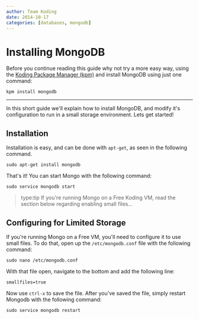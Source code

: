 ```yaml
---
author: Team Koding
date: 2014-10-17
categories: [databases, mongodb]
---
```


# Installing MongoDB

Before you continue reading this guide why not try a more easy way, using the [Koding Package Manager (kpm)](http://learn.koding.com/guides/getting-started-kpm/) and install MongoDB using just one command:

```
kpm install mongodb
```

***

In this short guide we'll explain how to install MongoDB, and modify
it's configuration to run in a small storage environment. Lets get
started!

## Installation

Installation is easy, and can be done with `apt-get`, as seen in the
following command.

```
sudo apt-get install mongodb
```

That's it! You can start Mongo with the following command:

```
sudo service mongodb start
```

> type:tip
> If you're running Mongo on a Free Koding VM, read the section below regarding enabling small files...

## Configuring for Limited Storage

If you're running Mongo on a Free VM, you'll need to configure it to use
small files. To do that, open up the `/etc/mongodb.conf` file with the
following command:

```
sudo nano /etc/mongodb.conf
```

With that file open, navigate to the bottom and add the following line:

```
smallfiles=true
```

Now use `ctrl-x` to save the file. After you've saved the file, simply
restart Mongodb with the following command:

```
sudo service mongodb restart
```
